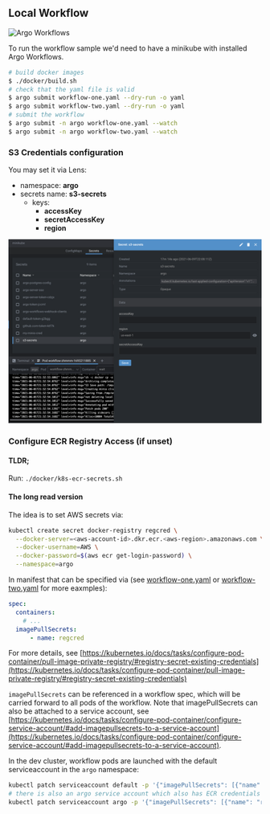 ## Local Workflow

![Argo Workflows](https://argoproj.github.io/argo-workflows/assets/argo.png)

To run the workflow sample we'd need to have a minikube with installed Argo Workflows.

```bash
# build docker images
$ ./docker/build.sh
# check that the yaml file is valid
$ argo submit workflow-one.yaml --dry-run -o yaml
$ argo submit workflow-two.yaml --dry-run -o yaml
# submit the workflow
$ argo submit -n argo workflow-one.yaml --watch 
$ argo submit -n argo workflow-two.yaml --watch 
```

### S3 Credentials configuration

You may set it via Lens:

* namespace: **argo**
* secrets name: **s3-secrets**
  * keys:
    * **accessKey**
    * **secretAccessKey**
    * **region**

<img width="800" alt="diag" src="../local/img/s3-secrets.png">

### Configure ECR Registry Access (if unset)

#### TLDR;

Run: `./docker/k8s-ecr-secrets.sh`

#### The long read version

The idea is to set AWS secrets via:

```bash
kubectl create secret docker-registry regcred \
  --docker-server=<aws-account-id>.dkr.ecr.<aws-region>.amazonaws.com \
  --docker-username=AWS \
  --docker-password=$(aws ecr get-login-password) \
  --namespace=argo
```

In manifest that can be specified via (see [workflow-one.yaml](./workflow-one.yaml) or [workflow-two.yaml](./workflow-two.yaml) for more eaxmples):

```yaml
spec:
  containers:
    # ...
  imagePullSecrets:
      - name: regcred
```

For more details, see [https://kubernetes.io/docs/tasks/configure-pod-container/pull-image-private-registry/#registry-secret-existing-credentials](https://kubernetes.io/docs/tasks/configure-pod-container/pull-image-private-registry/#registry-secret-existing-credentials)

`imagePullSecrets` can be referenced in a workflow spec, which will be carried forward to all pods
of the workflow. Note that imagePullSecrets can also be attached to a service account, see [https://kubernetes.io/docs/tasks/configure-pod-container/configure-service-account/#add-imagepullsecrets-to-a-service-account](https://kubernetes.io/docs/tasks/configure-pod-container/configure-service-account/#add-imagepullsecrets-to-a-service-account).

In the dev cluster, workflow pods are launched with the default serviceaccount in the `argo` namespace:
```bash
kubectl patch serviceaccount default -p '{"imagePullSecrets": [{"name": "regcred"}]}' -n argo
# there is also an argo service account which also has ECR credentials set
kubectl patch serviceaccount argo -p '{"imagePullSecrets": [{"name": "regcred"}]}' -n argo
```

